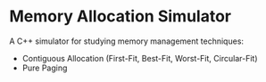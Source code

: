# Memory Allocation Simulator

A C++ simulator for studying memory management techniques:
- Contiguous Allocation (First-Fit, Best-Fit, Worst-Fit, Circular-Fit)
- Pure Paging
